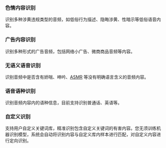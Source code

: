 ### 色情内容识别
识别多种涉黄违规类型的音频，如低俗行为描述、隐晦涉黄、性暗示等低俗语音内容。

### 广告内容识别
识别多种形式的广告音频，包括网络小广告、微商商品音频等内容。

### 无语义语音识别
识别音频中是否含有娇喘、呻吟、[ASMR](https://cloud.tencent.com/document/product/1219/43643#Z) 等没有明确语言含义的音频内容。

### 语音语种识别
识别音频内容内的语种信息，目前支持识别普通话、英语等。

### 自定义识别
支持用户自定义关键词库，精准识别包含自定义关键词的有害内容。您无须训练机器识别模型，系统会自动将识别内容与自定义库内样本进行匹配，对自定义内容进行定向识别。
